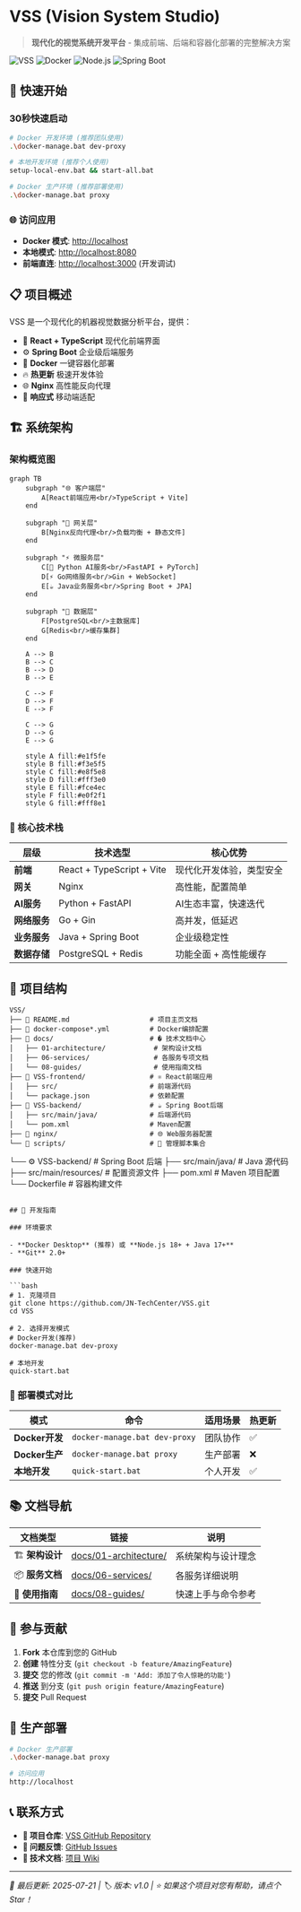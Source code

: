 # VSS (Vision System Studio)

> **现代化的视觉系统开发平台** - 集成前端、后端和容器化部署的完整解决方案

![VSS](https://img.shields.io/badge/VSS-v1.0-blue.svg)
![Docker](https://img.shields.io/badge/Docker-支持-green.svg)
![Node.js](https://img.shields.io/badge/Node.js-18+-green.svg)
![Spring Boot](https://img.shields.io/badge/Spring%20Boot-3.x-green.svg)

## 🚀 快速开始

### 30秒快速启动

```bash
# Docker 开发环境 (推荐团队使用)
.\docker-manage.bat dev-proxy

# 本地开发环境 (推荐个人使用)  
setup-local-env.bat && start-all.bat

# Docker 生产环境 (推荐部署使用)
.\docker-manage.bat proxy
```

### 🌐 访问应用

- **Docker 模式**: <http://localhost>
- **本地模式**: <http://localhost:8080>
- **前端直连**: <http://localhost:3000> (开发调试)

## 📋 项目概述

VSS 是一个现代化的机器视觉数据分析平台，提供：

- 🎨 **React + TypeScript** 现代化前端界面
- ⚙️ **Spring Boot** 企业级后端服务  
- 🐳 **Docker** 一键容器化部署
- 🔥 **热更新** 极速开发体验
- 🌐 **Nginx** 高性能反向代理
- 📱 **响应式** 移动端适配

## 🏗️ 系统架构

### 架构概览图

```mermaid
graph TB
    subgraph "🌐 客户端层"
        A[React前端应用<br/>TypeScript + Vite]
    end
    
    subgraph "🔗 网关层"
        B[Nginx反向代理<br/>负载均衡 + 静态文件]
    end
    
    subgraph "⚡ 微服务层"
        C[🐍 Python AI服务<br/>FastAPI + PyTorch]
        D[⚡ Go网络服务<br/>Gin + WebSocket]
        E[☕ Java业务服务<br/>Spring Boot + JPA]
    end
    
    subgraph "💾 数据层"
        F[PostgreSQL<br/>主数据库]
        G[Redis<br/>缓存集群]
    end
    
    A --> B
    B --> C
    B --> D  
    B --> E
    
    C --> F
    D --> F
    E --> F
    
    C --> G
    D --> G
    E --> G
    
    style A fill:#e1f5fe
    style B fill:#f3e5f5
    style C fill:#e8f5e8
    style D fill:#fff3e0
    style E fill:#fce4ec
    style F fill:#e0f2f1
    style G fill:#fff8e1
```

### 🎯 核心技术栈

| 层级 | 技术选型 | 核心优势 |
|------|----------|----------|
| **前端** | React + TypeScript + Vite | 现代化开发体验，类型安全 |
| **网关** | Nginx | 高性能，配置简单 |
| **AI服务** | Python + FastAPI | AI生态丰富，快速迭代 |
| **网络服务** | Go + Gin | 高并发，低延迟 |
| **业务服务** | Java + Spring Boot | 企业级稳定性 |
| **数据存储** | PostgreSQL + Redis | 功能全面 + 高性能缓存 |

## 📁 项目结构

```text
VSS/
├── 📄 README.md                    # 项目主页文档
├── 🐳 docker-compose*.yml          # Docker编排配置  
├── 📁 docs/                        # � 技术文档中心
│   ├── 01-architecture/            # 架构设计文档
│   ├── 06-services/                # 各服务专项文档  
│   └── 08-guides/                  # 使用指南文档
├── 📁 VSS-frontend/                # ⚛️ React前端应用
│   ├── src/                       # 前端源代码
│   └── package.json               # 依赖配置
├── 📁 VSS-backend/                 # ☕ Spring Boot后端
│   ├── src/main/java/             # 后端源代码
│   └── pom.xml                    # Maven配置
├── 📁 nginx/                       # 🌐 Web服务器配置
└── 📁 scripts/                     # 🔧 管理脚本集合
```
└── ⚙️ VSS-backend/                 # Spring Boot 后端
    ├── src/main/java/             # Java 源代码
    ├── src/main/resources/        # 配置资源文件
    ├── pom.xml                    # Maven 项目配置
    └── Dockerfile                 # 容器构建文件
```

## 🚀 开发指南

### 环境要求

- **Docker Desktop** (推荐) 或 **Node.js 18+ + Java 17+**
- **Git** 2.0+

### 快速开始

```bash
# 1. 克隆项目
git clone https://github.com/JN-TechCenter/VSS.git
cd VSS

# 2. 选择开发模式
# Docker开发(推荐)
docker-manage.bat dev-proxy

# 本地开发
quick-start.bat
```

### 🎯 部署模式对比

| 模式 | 命令 | 适用场景 | 热更新 |
|------|------|----------|--------|
| **Docker开发** | `docker-manage.bat dev-proxy` | 团队协作 | ✅ |
| **Docker生产** | `docker-manage.bat proxy` | 生产部署 | ❌ |
| **本地开发** | `quick-start.bat` | 个人开发 | ✅ |

## 📚 文档导航

| 文档类型 | 链接 | 说明 |
|----------|------|------|
| 🏗️ **架构设计** | [docs/01-architecture/](./docs/01-architecture/) | 系统架构与设计理念 |
| 📦 **服务文档** | [docs/06-services/](./docs/06-services/) | 各服务详细说明 |
| 📖 **使用指南** | [docs/08-guides/](./docs/08-guides/) | 快速上手与命令参考 |
## 🤝 参与贡献

1. **Fork** 本仓库到您的 GitHub
2. **创建** 特性分支 (`git checkout -b feature/AmazingFeature`)  
3. **提交** 您的修改 (`git commit -m 'Add: 添加了令人惊艳的功能'`)
4. **推送** 到分支 (`git push origin feature/AmazingFeature`)
5. **提交** Pull Request

## 🚀 生产部署

```bash
# Docker 生产部署
.\docker-manage.bat proxy

# 访问应用
http://localhost
```

## 📞 联系方式

- **📂 项目仓库**: [VSS GitHub Repository](https://github.com/JN-TechCenter/VSS)
- **🐛 问题反馈**: [GitHub Issues](https://github.com/JN-TechCenter/VSS/issues)  
- **📖 技术文档**: [项目 Wiki](https://github.com/JN-TechCenter/VSS/wiki)

---

*📅 最后更新: 2025-07-21 | 🏷️ 版本: v1.0 | ⭐ 如果这个项目对您有帮助，请点个 Star！*
